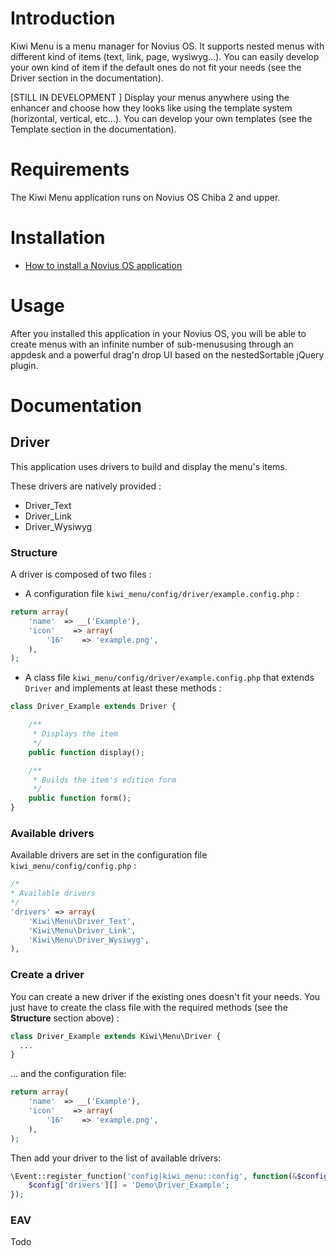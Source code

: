 # Introduction

Kiwi Menu is a menu manager for Novius OS. It supports nested menus with different kind of items (text, link, page, wysiwyg...). You can easily develop your own kind of item if the default ones do not fit your needs (see the Driver section in the documentation).

[STILL IN DEVELOPMENT ] Display your menus anywhere using the enhancer and choose how they looks like using the template system (horizontal, vertical, etc...). You can develop your own templates (see the Template section in the documentation).

# Requirements

The Kiwi Menu application runs on Novius OS Chiba 2 and upper.

# Installation

* [How to install a Novius OS application](http://community.novius-os.org/how-to-install-a-nos-app.html)

# Usage

After you installed this application in your Novius OS, you will be able to create menus with an infinite number of sub-menususing through an appdesk and a powerful drag'n drop UI based on the nestedSortable jQuery plugin.

# Documentation

## Driver

This application uses drivers to build and display the menu's items.

These drivers are natively provided :
* Driver_Text
* Driver_Link
* Driver_Wysiwyg

### Structure

A driver is composed of two files :

* A configuration file `kiwi_menu/config/driver/example.config.php` :

```php
return array(
    'name'	=> __('Example'),
    'icon'    => array(
        '16'    => 'example.png',
    ),
);
```

* A class file `kiwi_menu/config/driver/example.config.php` that extends `Driver` and implements at least these methods :

```php
class Driver_Example extends Driver {

    /**
     * Displays the item
     */
    public function display();

    /**
     * Builds the item's edition form
     */
    public function form();
}
```

### Available drivers

Available drivers are set in the configuration file `kiwi_menu/config/config.php` :

```php
/*
* Available drivers
*/
'drivers' => array(
	'Kiwi\Menu\Driver_Text',
	'Kiwi\Menu\Driver_Link',
	'Kiwi\Menu\Driver_Wysiwyg',
),
```

### Create a driver

You can create a new driver if the existing ones doesn't fit your needs. You just have to create the class file with the required methods (see the **Structure** section above) :

```php
class Driver_Example extends Kiwi\Menu\Driver {
  ...
}
```

... and the configuration file:

```php
return array(
    'name'	=> __('Example'),
    'icon'    => array(
        '16'    => 'example.png',
    ),
);
```

Then add your driver to the list of available drivers:

```php
\Event::register_function('config|kiwi_menu::config', function(&$config) {
    $config['drivers'][] = 'Demo\Driver_Example';
});
```

### EAV

Todo
